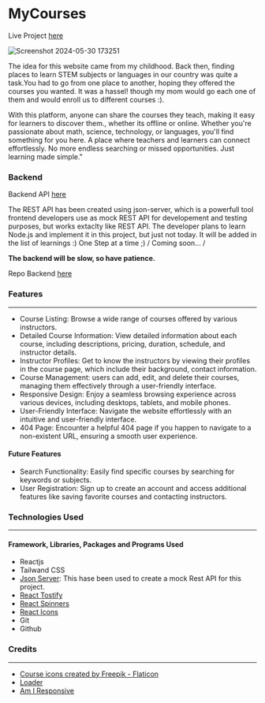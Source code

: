 # MyCourses

Live Project [here](https://mycoursess.netlify.app/)

![Screenshot 2024-05-30 173251](https://github.com/MuzhdaN/learning-platform/assets/79607397/cdf88722-6a70-43f5-8d47-83f96e8b0097)


The idea for this website came from my childhood. Back then, finding places to learn STEM subjects or languages in our country was quite a task.You had to go from one place to another, hoping they offered the courses you wanted. It was a hassel! though my mom would go each one of them and would enroll us to different courses :).

With this platform, anyone can share the courses they teach, making it easy for learners to discover them., whether its offline or online. Whether you're passionate about math, science, technology, or languages, you'll find something for you here. A place where teachers and learners can connect effortlessly. No more endless searching or missed opportunities. Just learning made simple."



### Backend

Backend API [here](https://mycourses-backend.onrender.com/) 

 The REST API has been created using json-server, which is a powerfull tool frontend developers use as mock REST API for developement and testing purposes, but works extaclty like REST API. The developer plans to learn Node.js and implement it in this project, but just not today. It will be added in the list of learnings :) One Step at a time ;)
/ Coming soon... /

**The backend will be slow, so have patience.**

Repo Backend [here](https://github.com/MuzhdaN/learning-platform-backend)



### Features
<hr>

- Course Listing: Browse a wide range of courses offered by various instructors.
- Detailed Course Information: View detailed information about each course, including descriptions, pricing, duration, schedule, and instructor details.
- Instructor Profiles: Get to know the instructors by viewing their profiles in the course page, which include their background, contact information.
- Course Management: users can add, edit, and delete their courses, managing them effectively through a user-friendly interface.
- Responsive Design: Enjoy a seamless browsing experience across various devices, including desktops, tablets, and mobile phones.
- User-Friendly Interface: Navigate the website effortlessly with an intuitive and user-friendly interface.
- 404 Page: Encounter a helpful 404 page if you happen to navigate to a non-existent URL, ensuring a smooth user experience.

#### Future Features
- Search Functionality: Easily find specific courses by searching for keywords or subjects.
- User Registration: Sign up to create an account and access additional features like saving favorite courses and contacting instructors.

### Technologies Used

<hr>

#### Framework, Libraries, Packages and Programs Used

 - Reactjs
 - Tailwand CSS
 - [Json Server](https://github.com/typicode/json-server): This hase been used to create a mock Rest API for this project.
 - [React Tostify]()
 - [React Spinners](https://www.npmjs.com/package/react-spinners)
 - [React Icons](https://react-icons.github.io/react-icons/)
 - Git
 - Github



### Credits

<hr>

- <a href="https://www.flaticon.com/free-icons/course" title="course icons">Course icons created by Freepik - Flaticon</a>
- [Loader](https://www.davidhu.io/react-spinners/storybook/?path=/docs/pacmanloader--main)
- [Am I Responsive](https://ui.dev/amiresponsive?url=https://mycoursess.netlify.app/)
